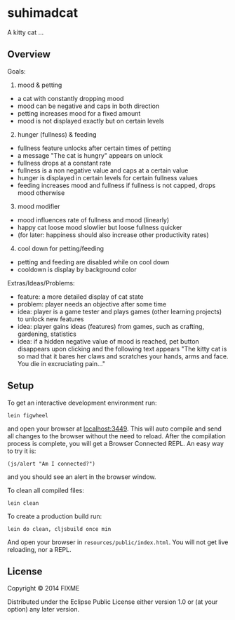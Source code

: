 # suhimadcat

A kitty cat ...

## Overview

Goals:

1. mood & petting

- a cat with constantly dropping mood
- mood can be negative and caps in both direction
- petting increases mood for a fixed amount
- mood is not displayed exactly but on certain levels

2. hunger (fullness) & feeding

- fullness feature unlocks after certain times of petting
- a message "The cat is hungry" appears on unlock
- fullness drops at a constant rate
- fullness is a non negative value and caps at a certain value
- hunger is displayed in certain levels for certain fullness values
- feeding increases mood and fullness if fullness is not capped, drops mood otherwise

3. mood modifier

- mood influences rate of fullness and mood (linearly)
- happy cat loose mood slowlier but loose fullness quicker
- (for later: happiness should also increase other productivity rates)

4. cool down for petting/feeding

- petting and feeding are disabled while on cool down
- cooldown is display by background color

Extras/Ideas/Problems:

- feature: a more detailed display of cat state
- problem: player needs an objective after some time
- idea: player is a game tester and plays games (other learning projects) to unlock new features
- idea: player gains ideas (features) from games, such as crafting, gardening, statistics
- idea: if a hidden negative value of mood is reached, pet button disappears upon clicking and the following text appears "The kitty cat is so mad that it bares her claws and scratches your hands, arms and face. You die in excruciating pain..." 

## Setup

To get an interactive development environment run:

    lein figwheel

and open your browser at [localhost:3449](http://localhost:3449/).
This will auto compile and send all changes to the browser without the
need to reload. After the compilation process is complete, you will
get a Browser Connected REPL. An easy way to try it is:

    (js/alert "Am I connected?")

and you should see an alert in the browser window.

To clean all compiled files:

    lein clean

To create a production build run:

    lein do clean, cljsbuild once min

And open your browser in `resources/public/index.html`. You will not
get live reloading, nor a REPL. 

## License

Copyright © 2014 FIXME

Distributed under the Eclipse Public License either version 1.0 or (at your option) any later version.
